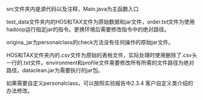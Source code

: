src文件夹内是源代码以及注释，Main.java为主函数入口

test_data文件夹内的HOS和TAX文件为原始数据和jar文件，order.txt文件为使用hadoop运行指定jar的指令。更换环境后需要修改指令中的绝对路径。

origina_jar为personalclass的check方法没有任何操作的原始jar文件。

HOS和TAX文件夹内的.csv文件为原始的表格文件，实际处理时使用删除了.csv头一行的.txt文件。environment和profile文件需要修改所有所需的文件路径为绝对路径。dataclean.jar为需要执行的jar包。

如果需要自定义personalclass，可以按照实验报告中2.3.4 客户自定义类介绍的办法修改。